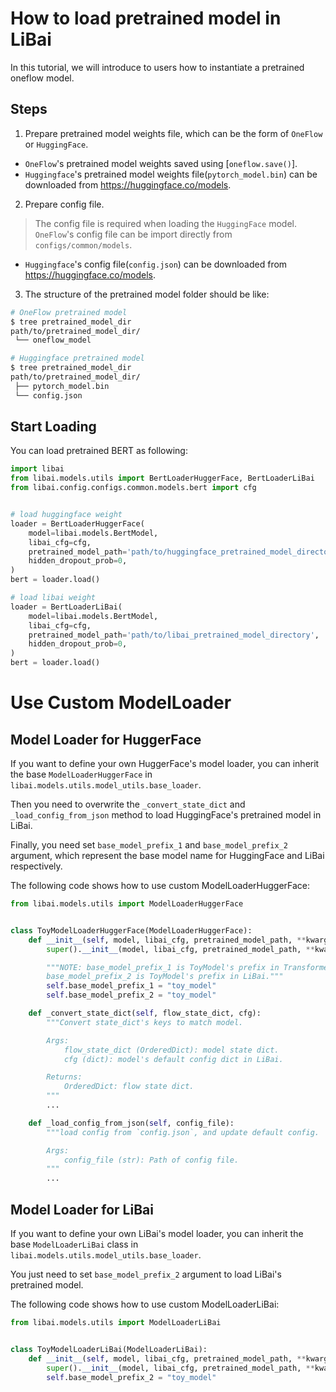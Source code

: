 # How to load pretrained model in LiBai
In this tutorial, we will introduce to users how to instantiate a pretrained oneflow model.

## Steps
1. Prepare pretrained model weights file, which can be the form of `OneFlow` or `HuggingFace`.
- `OneFlow`'s pretrained model weights saved using [`oneflow.save()`].
- `Huggingface`'s pretrained model weights file(`pytorch_model.bin`) can be downloaded from https://huggingface.co/models.

2. Prepare config file.
> The config file is required when loading the `HuggingFace` model.
> `OneFlow`'s config file can be import directly from `configs/common/models`.
- `Huggingface`'s config file(`config.json`) can be downloaded from https://huggingface.co/models.

3. The structure of the pretrained model folder should be like:
```bash
# OneFlow pretrained model
$ tree pretrained_model_dir
path/to/pretrained_model_dir/
 └── oneflow_model

# Huggingface pretrained model
$ tree pretrained_model_dir
path/to/pretrained_model_dir/
 ├── pytorch_model.bin
 └── config.json
```

## Start Loading
You can load pretrained BERT as following:
```python
import libai
from libai.models.utils import BertLoaderHuggerFace, BertLoaderLiBai
from libai.config.configs.common.models.bert import cfg


# load huggingface weight
loader = BertLoaderHuggerFace(
    model=libai.models.BertModel,
    libai_cfg=cfg,
    pretrained_model_path='path/to/huggingface_pretrained_model_directory',
    hidden_dropout_prob=0,
)
bert = loader.load()

# load libai weight
loader = BertLoaderLiBai(
    model=libai.models.BertModel,
    libai_cfg=cfg,
    pretrained_model_path='path/to/libai_pretrained_model_directory',
    hidden_dropout_prob=0,
)
bert = loader.load()
```


# Use Custom ModelLoader

## Model Loader for HuggerFace
If you want to define your own HuggerFace's model loader, you can inherit the base `ModelLoaderHuggerFace` in `libai.models.utils.model_utils.base_loader`.

Then you need to overwrite the `_convert_state_dict` and `_load_config_from_json` method to load HuggingFace's pretrained model in LiBai. 

Finally, you need set `base_model_prefix_1` and `base_model_prefix_2` argument, which represent the base model name for HuggingFace and LiBai respectively.

The following code shows how to use custom ModelLoaderHuggerFace:

```python
from libai.models.utils import ModelLoaderHuggerFace


class ToyModelLoaderHuggerFace(ModelLoaderHuggerFace):
    def __init__(self, model, libai_cfg, pretrained_model_path, **kwargs):
        super().__init__(model, libai_cfg, pretrained_model_path, **kwargs)

        """NOTE: base_model_prefix_1 is ToyModel's prefix in Transformers.
        base_model_prefix_2 is ToyModel's prefix in LiBai."""
        self.base_model_prefix_1 = "toy_model"
        self.base_model_prefix_2 = "toy_model"

    def _convert_state_dict(self, flow_state_dict, cfg):
        """Convert state_dict's keys to match model.

        Args:
            flow_state_dict (OrderedDict): model state dict.
            cfg (dict): model's default config dict in LiBai.

        Returns:
            OrderedDict: flow state dict.
        """
        ...

    def _load_config_from_json(self, config_file):
        """load config from `config.json`, and update default config.

        Args:
            config_file (str): Path of config file.
        """
        ...
```

## Model Loader for LiBai
If you want to define your own LiBai's model loader, you can inherit the base `ModelLoaderLiBai` class in `libai.models.utils.model_utils.base_loader`.

You just need to set `base_model_prefix_2` argument to load LiBai's pretrained model.

The following code shows how to use custom ModelLoaderLiBai:

```python
from libai.models.utils import ModelLoaderLiBai


class ToyModelLoaderLiBai(ModelLoaderLiBai):
    def __init__(self, model, libai_cfg, pretrained_model_path, **kwargs):
        super().__init__(model, libai_cfg, pretrained_model_path, **kwargs)
        self.base_model_prefix_2 = "toy_model"
```
